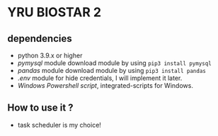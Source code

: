 # YRU BIOSTAR 2
## dependencies
 - python 3.9.x or higher
 - *pymysql* module download module by using `pip3 install pymysql`
 - *pandas* module download module by using `pip3 install pandas`
 - *.env* module for hide credentials, I will implement it later.
 - *Windows Powershell script*, integrated-scripts for Windows. 

## How to use it ?
 - task scheduler is my choice!